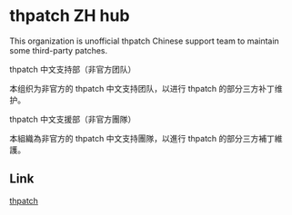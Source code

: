 # thpatch ZH hub

This organization is unofficial thpatch Chinese support team to maintain some third-party patches.

thpatch 中文支持部（非官方团队）

本组织为非官方的 thpatch 中文支持团队，以进行 thpatch 的部分三方补丁维护。

thpatch 中文支援部（非官方團隊）

本組織為非官方的 thpatch 中文支持團隊，以進行 thpatch 的部分三方補丁維護。

## Link
[thpatch](https://github.com/thpatch)
